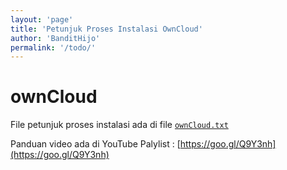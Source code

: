 ```yaml
---
layout: 'page'
title: 'Petunjuk Proses Instalasi OwnCloud'
author: 'BanditHijo'
permalink: '/todo/'
---
```


# ownCloud

File petunjuk proses instalasi ada di file [`ownCloud.txt`](https://raw.githubusercontent.com/bandithijo/todo/master/ownCloud.txt)

Panduan video ada di YouTube Palylist : [https://goo.gl/Q9Y3nh](https://goo.gl/Q9Y3nh)
